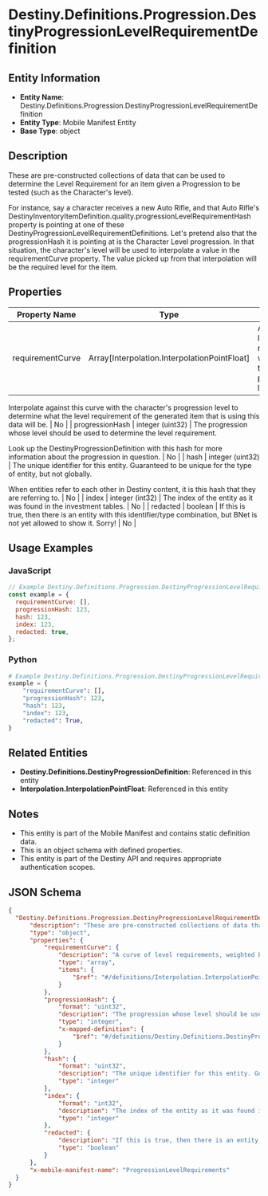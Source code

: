 # Destiny.Definitions.Progression.DestinyProgressionLevelRequirementDefinition

## Entity Information
- **Entity Name**: Destiny.Definitions.Progression.DestinyProgressionLevelRequirementDefinition
- **Entity Type**: Mobile Manifest Entity
- **Base Type**: object

## Description
These are pre-constructed collections of data that can be used to determine the Level Requirement for an item given a Progression to be tested (such as the Character's level).
For instance, say a character receives a new Auto Rifle, and that Auto Rifle's DestinyInventoryItemDefinition.quality.progressionLevelRequirementHash property is pointing at one of these DestinyProgressionLevelRequirementDefinitions. Let's pretend also that the progressionHash it is pointing at is the Character Level progression. In that situation, the character's level will be used to interpolate a value in the requirementCurve property. The value picked up from that interpolation will be the required level for the item.

## Properties

| Property Name | Type | Description | Required |
|---------------|------|-------------|----------|
| requirementCurve | Array[Interpolation.InterpolationPointFloat] | A curve of level requirements, weighted by the related progressions' level.
Interpolate against this curve with the character's progression level to determine what the level requirement of the generated item that is using this data will be. | No |
| progressionHash | integer (uint32) | The progression whose level should be used to determine the level requirement.
Look up the DestinyProgressionDefinition with this hash for more information about the progression in question. | No |
| hash | integer (uint32) | The unique identifier for this entity. Guaranteed to be unique for the type of entity, but not globally.
When entities refer to each other in Destiny content, it is this hash that they are referring to. | No |
| index | integer (int32) | The index of the entity as it was found in the investment tables. | No |
| redacted | boolean | If this is true, then there is an entity with this identifier/type combination, but BNet is not yet allowed to show it. Sorry! | No |

## Usage Examples

### JavaScript
```javascript
// Example Destiny.Definitions.Progression.DestinyProgressionLevelRequirementDefinition object
const example = {
  requirementCurve: [],
  progressionHash: 123,
  hash: 123,
  index: 123,
  redacted: true,
};
```

### Python
```python
# Example Destiny.Definitions.Progression.DestinyProgressionLevelRequirementDefinition object
example = {
    "requirementCurve": [],
    "progressionHash": 123,
    "hash": 123,
    "index": 123,
    "redacted": True,
}
```

## Related Entities
- **Destiny.Definitions.DestinyProgressionDefinition**: Referenced in this entity
- **Interpolation.InterpolationPointFloat**: Referenced in this entity

## Notes
- This entity is part of the Mobile Manifest and contains static definition data.
- This is an object schema with defined properties.
- This entity is part of the Destiny API and requires appropriate authentication scopes.

## JSON Schema
```json
{
  "Destiny.Definitions.Progression.DestinyProgressionLevelRequirementDefinition":   {
      "description": "These are pre-constructed collections of data that can be used to determine the Level Requirement for an item given a Progression to be tested (such as the Character's level).\r\nFor instance, say a character receives a new Auto Rifle, and that Auto Rifle's DestinyInventoryItemDefinition.quality.progressionLevelRequirementHash property is pointing at one of these DestinyProgressionLevelRequirementDefinitions. Let's pretend also that the progressionHash it is pointing at is the Character Level progression. In that situation, the character's level will be used to interpolate a value in the requirementCurve property. The value picked up from that interpolation will be the required level for the item.",
      "type": "object",
      "properties": {
          "requirementCurve": {
              "description": "A curve of level requirements, weighted by the related progressions' level.\r\nInterpolate against this curve with the character's progression level to determine what the level requirement of the generated item that is using this data will be.",
              "type": "array",
              "items": {
                  "$ref": "#/definitions/Interpolation.InterpolationPointFloat"
              }
          },
          "progressionHash": {
              "format": "uint32",
              "description": "The progression whose level should be used to determine the level requirement.\r\nLook up the DestinyProgressionDefinition with this hash for more information about the progression in question.",
              "type": "integer",
              "x-mapped-definition": {
                  "$ref": "#/definitions/Destiny.Definitions.DestinyProgressionDefinition"
              }
          },
          "hash": {
              "format": "uint32",
              "description": "The unique identifier for this entity. Guaranteed to be unique for the type of entity, but not globally.\r\nWhen entities refer to each other in Destiny content, it is this hash that they are referring to.",
              "type": "integer"
          },
          "index": {
              "format": "int32",
              "description": "The index of the entity as it was found in the investment tables.",
              "type": "integer"
          },
          "redacted": {
              "description": "If this is true, then there is an entity with this identifier/type combination, but BNet is not yet allowed to show it. Sorry!",
              "type": "boolean"
          }
      },
      "x-mobile-manifest-name": "ProgressionLevelRequirements"
  }
}
```
